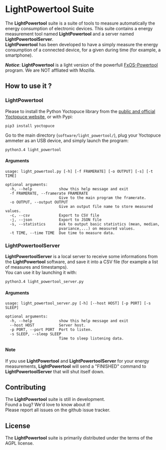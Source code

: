 # LightPowertool Suite

The **LightPowertool** suite is a suite of tools to measure automatically the energy consumption of electronic devices. This suite contains a energy measurement tool named **LightPowertool** and a server named **LightPowertoolServer**.  
**LightPowertool** has been developed to have a simply measure the energy consumption of a connected device, for a given during time (for example, a smartphone).

***Notice***: **LightPowertool** is a light version of the powerfull [FxOS-Powertool](https://github.com/JonHylands/fxos-powertool) program. We are NOT affliated with Mozilla.

## How to use it ?

### LightPowertool

Please to install the Python Yoctopuce library from the [public and official Yoctopuce website](http://www.yoctopuce.com/FR/libraries.php), or with Pypi:  
```
pip3 install yoctopuce
```

Go to the main directory (```software/light_powertool/```), plug your Yoctopuce ammeter as an USB device, and simply launch the program:  
```
python3.4 light_powertool
```

#### Arguments

```
usage: light_powertool.py [-h] [-f FRAMERATE] [-o OUTPUT] [-s] [-t TIME]

optional arguments:
  -h, --help            show this help message and exit
  -f FRAMERATE, --framerate FRAMERATE
                        Give to the main program the framerate.
  -o OUTPUT, --output OUTPUT
                        Give an output file name to store measured values.
  -c, --csv             Export to CSV file
  -j, --json            Export to JSON file
  -s, --statistics      Ask to output basic statistics (mean, median,
                        pvariance,...) on measured values.
  -t TIME, --time TIME  Due time to measure data.
```

### LightPowertoolServer

**LightPowertoolServer** is a local server to receive some informations from the **LightPowertool** software, and save it into a CSV file (for example a list of measures and timestamps).  
You can use it by launching it with:
```
python3.4 light_powertool_server.py
```

#### Arguments

```
usage: light_powertool_server.py [-h] [--host HOST] [-p PORT] [-s SLEEP]

optional arguments:
  -h, --help            show this help message and exit
  --host HOST           Server host.
  -p PORT, --port PORT  Port to listen.
  -s SLEEP, --sleep SLEEP
                        Time to sleep listening data.
```

#### Note

If you use **LightPowertool** and **LightPowertoolServer** for your energy measurements, **LightPowertool** will send a "FINISHED" command to **LightPowertoolServer** that will shut itself down.

## Contributing

The **LightPowertool** suite is still in development.  
Found a bug? We'd love to know about it!  
Please report all issues on the github issue tracker.

## License

The **LightPowertool** suite is primarily distributed under the terms of the AGPL license.
